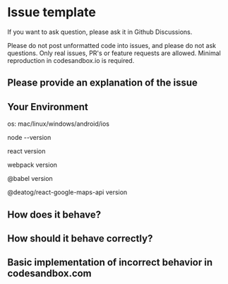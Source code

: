 # Issue template

If you want to ask question, please ask it in Github Discussions.

Please do not post unformatted code into issues, and please do not ask questions. Only real issues, PR's or feature requests are allowed. Minimal reproduction in codesandbox.io is required.

## Please provide an explanation of the issue

## Your Environment

os: mac/linux/windows/android/ios

node --version

react version

webpack version

@babel version

@deatog/react-google-maps-api version

## How does it behave?

## How should it behave correctly?

## Basic implementation of incorrect behavior in codesandbox.com
